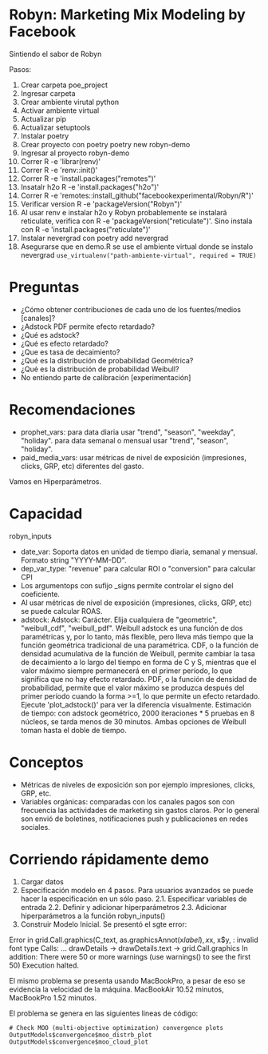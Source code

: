 # Robyn: Marketing Mix Modeling by Facebook

Sintiendo el sabor de Robyn

Pasos:

1. Crear carpeta poe_project
2. Ingresar carpeta
3. Crear ambiente virutal python
4. Activar ambiente virtual
5. Actualizar pip
6. Actualizar setuptools
7. Instalar poetry
8. Crear proyecto con poetry poetry new robyn-demo
9. Ingresar al proyecto robyn-demo
10. Correr R -e 'librar(renv)'
11. Correr R -e 'renv::init()'
12. Correr R -e 'install.packages("remotes")'
13. Insatalr h2o R -e 'install.packages("h2o")'
13. Correr R -e 'remotes::install_github("facebookexperimental/Robyn/R")'
14. Verificar version R -e 'packageVersion("Robyn")'
15. Al usar renv e instalar h2o y Robyn probablemente se instalará reticulate, verifica con R -e 'packageVersion("reticulate")'. Sino instala con R -e 'install.packages("reticulate")'
16. Instalar nevergrad con poetry add nevergrad
17. Asegurarse que en demo.R se use el ambiente virtual donde se instalo nevergrad `use_virtualenv("path-ambiente-virtual", required = TRUE)`

# Preguntas

- ¿Cómo obtener contribuciones de cada uno de los fuentes/medios [canales]?
- ¿Adstock PDF permite efecto retardado?
- ¿Qué es  adstock?
- ¿Qué es efecto retardado?
- ¿Que es tasa de decaimiento?
- ¿Qué es la distribución de probabilidad Geométrica?
- ¿Qué es la distribución de probabilidad Weibull?
- No entiendo parte de calibración [experimentación]


# Recomendaciones

- prophet_vars: para data diaria usar "trend", "season", "weekday", "holiday". para data semanal o mensual usar "trend", "season", "holiday".
- paid_media_vars: usar métricas de nivel de exposición (impresiones, clicks, GRP, etc) diferentes del gasto.

Vamos en Hiperparámetros.


# Capacidad

robyn_inputs

- date_var:  Soporta datos en unidad de tiempo diaria, semanal y mensual. Formato string "YYYY-MM-DD".
- dep_var_type: "revenue" para calcular ROI o "conversion" para calcular CPI
- Los argumentops con sufijo _signs permite controlar el signo del coeficiente.
- Al usar métricas de nivel de exposición (impresiones, clicks, GRP, etc) se puede calcular ROAS.
- adstock: Adstock: Carácter. Elija cualquiera de "geometric", "weibull_cdf", "weibull_pdf". Weibull adstock es una función de dos paramétricas y, por lo tanto, más flexible, pero lleva más tiempo que la función geométrica tradicional de una paramétrica. CDF, o la función de densidad acumulativa de la función de Weibull, permite cambiar la tasa de decaimiento a lo largo del tiempo en forma de C y S, mientras que el valor máximo siempre permanecerá en el primer período, lo que significa que no hay efecto retardado. PDF, o la función de densidad de probabilidad, permite que el valor máximo se produzca después del primer período cuando la forma >=1, lo que permite un efecto retardado. Ejecute 'plot_adstock()' para ver la diferencia visualmente. Estimación de tiempo: con adstock geométrico, 2000 iteraciones * 5 pruebas en 8 núcleos, se tarda menos de 30 minutos. Ambas opciones de Weibull toman hasta el doble de tiempo.

# Conceptos

- Métricas de niveles de exposición son por ejemplo impresiones, clicks, GRP, etc.
- Variables orgánicas: comparadas con los canales pagos son con frecuencia las actividades de marketing sin gastos claros. Por lo general son envió de boletines, notificaciones push y publicaciones en redes sociales.

# Corriendo rápidamente demo

1. Cargar datos
2. Especificación modelo en 4 pasos. Para usuarios avanzados se puede hacer la especificación en un sólo paso.
 2.1. Especificar variables de entrada
 2.2. Definir y adicionar hiperparámetros
 2.3. Adicionar hiperparámetros a la función robyn_inputs()
3. Construir Modelo Inicial. Se presentó el sgte error:

Error in grid.Call.graphics(C_text, as.graphicsAnnot(x$label), x$x, x$y,  : 
  invalid font type
Calls: <Anonymous> ... drawDetails -> drawDetails.text -> grid.Call.graphics
In addition: There were 50 or more warnings (use warnings() to see the first 50)
Execution halted.


El mismo problema se presenta usando MacBookPro, a pesar de eso se evidencia la velocidad de la máquina. MacBookAir 10.52 minutos, MacBookPro 1.52 minutos.

El problema se genera en las siguientes lineas de código:


```
# Check MOO (multi-objective optimization) convergence plots
OutputModels$convergence$moo_distrb_plot
OutputModels$convergence$moo_cloud_plot
```
